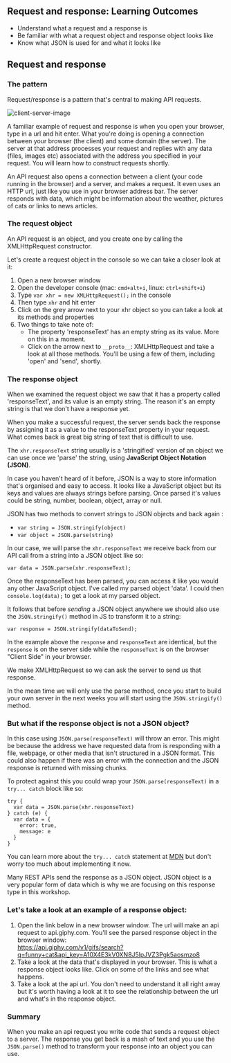 ## Request and response: Learning Outcomes

* Understand what a request and a response is
* Be familiar with what a request object and response object looks like
* Know what JSON is used for and what it looks like

## Request and response

### The pattern

Request/response is a pattern that's central to making API requests. 

![client-server-image](https://www.easeus.com/images/en/wiki-news/what-is-client-server-network.png)

A familiar example of request and response is when you open your browser, type in
a url and hit enter. What you're doing is opening a connection between your
browser (the client) and some domain (the server). The server at that address
processes your request and replies with any data (files, images etc) associated
with the address you specified in your request. You will learn how to construct
requests shortly.

An API request also opens a connection between a client (your code running in
the browser) and a server, and makes a request. It even uses an HTTP url, just
like you use in your browser address bar. The server responds with data, which
might be information about the weather, pictures of cats or links to news
articles.

### The request object

An API request is an object, and you create one by calling the XMLHttpRequest
constructor.

Let's create a request object in the console so we can take a closer look at it:

1. Open a new browser window
2. Open the developer console (mac: `cmd+alt+i`, linux: `ctrl+shift+i`)
3. Type `var xhr = new XMLHttpRequest();` in the console
4. Then type `xhr` and hit enter
5. Click on the grey arrow next to your xhr object so you can take a look at its
   methods and properties
6. Two things to take note of:
   * The property 'responseText' has an empty string as its value. More on this
     in a moment.
   * Click on the arrow next to `__proto__`: XMLHttpRequest and take a look at all
     those methods. You'll be using a few of them, including 'open' and 'send',
     shortly.

### The response object

When we examined the request object we saw that it has a property called
'responseText', and its value is an empty string. The reason it's an empty
string is that we don't have a response yet.

When you make a successful request, the server sends back the response by
assigning it as a value to the responseText property in your request. What comes
back is great big string of text that is difficult to use.


The `xhr.responseText` string usually is a 'stringified' version of an object we can use once we
'parse' the string, using **JavaScript Object Notation (JSON)**.

In case you haven't heard of it before, JSON is a way to store information
that's organised and easy to access. It looks like a JavaScript object but its
keys and values are always strings before parsing. Once parsed it's values
could be string, number, boolean, object, array or null.

JSON has two methods to convert strings to JSON objects and back again  : 

* `var string = JSON.stringify(object)`
* `var object = JSON.parse(string)`

In our case, we will parse the `xhr.responseText` we receive back from our API call from a string into a JSON object like so:

`var data = JSON.parse(xhr.responseText);`

Once the responseText has been parsed, you can access it like you would any other
JavaScript object. I've called my parsed object 'data'. I could then `console.log(data);` to get a look at my parsed object.  

It follows that before *sending* a JSON object anywhere we should also use the `JSON.stringify()` method in JS to transform it to a string:

`var response = JSON.stringify(dataToSend);`

In the example above the `response` and `responseText` are identical, but the `response` is on the server side while the `responseText` is on
the browser "Client Side" in your browser.

We make XMLHttpRequest so we can ask the server to send us that response.

In the mean time we will only use the parse method, once you start to build your
own server in the next weeks you will start using the `JSON.stringify()` method.

### But what if the response object is not a JSON object? 

In this case using `JSON.parse(responseText)` will throw an error.   This might be because the address we have requested data from is responding with a file, webpage, or other media that isn't structured in a JSON format. This could also happen if there was an error with the connection and the JSON response is returned with missing chunks. 

To protect against this you could wrap your `JSON.parse(responseText)` in a `try... catch` block like so:

```
try {
  var data = JSON.parse(xhr.responseText)
} catch (e) {
  var data = {
    error: true,
    message: e
  }  
}
```
You can learn more about the `try... catch` statement at [MDN](https://developer.mozilla.org/en-US/docs/Web/JavaScript/Reference/Statements/try...catch) but don't worry too much about implementing it now.

Many REST APIs send the response as a JSON object. JSON object is a very
popular form of data which is why we are focusing on this response type in this workshop.

### Let's take a look at an example of a response object:

1. Open the link below in a new browser window. The url will make an api request
   to api.giphy.com. You'll see the parsed response object in the browser
   window:\
  https://api.giphy.com/v1/gifs/search?q=funny+cat&api_key=A10X4E3kV0XN8J5lpJVZ3Pgk5aosmzo8
2. Take a look at the data that's displayed in your browser. This is what a
   response object looks like. Click on some of the links and see what happens.
3. Take a look at the api url. You don't need to understand it all right away
   but it's worth having a look at it to see the relationship between the url
   and what's in the response object.

### Summary

When you make an api request you write code that sends a request object to a
server. The response you get back is a mash of text and you use the
`JSON.parse()` method to transform your response into an object you can use.
